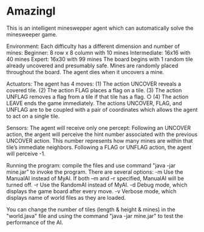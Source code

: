 # AmazingI

This is an intelligent mineswepper agent which can automatically solve the minesweeper game. 

Environment:
Each difficulty has a different dimension and number of mines:
  Beginner: 8 row x 8 column with 10 mines
  Intermediate: 16x16 with 40 mines
  Expert: 16x30 with 99 mines
The board begins with 1 random tile already uncovered and presumably safe. Mines are randomly placed throughout the board.
The agent dies when it uncovers a mine.

Actuators:
The agent has 4 moves:
(1) The action UNCOVER reveals a covered tile.
(2) The action FLAG places a flag on a tile.
(3) The action UNFLAG removes a flag from a tile if that tile has a flag. ○ (4) The action LEAVE ends the game immediately.
The actions UNCOVER, FLAG, and UNFLAG are to be coupled with a pair of coordinates which allows the agent to act on a single tile. 

Sensors:
The agent will receive only one percept:
Following an UNCOVER action, the argent will perceive the hint number associated with the previous UNCOVER action. This number
represents how many mines are within that tile’s immediate neighbors. Following a FLAG or UNFLAG action, the agent will perceive -1.

Running the program:
compile the files and use command "java -jar mine.jar" to invoke the program. There are several options:
-m Use the ManualAI instead of MyAI. If both –m and –r specified, ManualAI will be turned off.
-r Use the RandomAI instead of MyAI.
-d Debug mode, which displays the game board after every move.
-v Verbose mode, which displays name of world files as they are loaded.

You can change the number of tiles (length & height & mines) in the "world.java" file and using the command "java -jar mine.jar" to test the performance of the AI.
